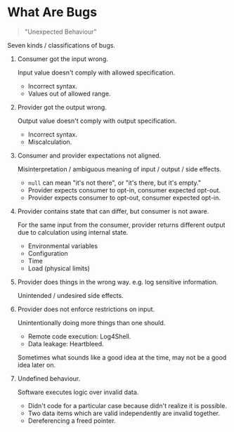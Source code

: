 # What Are Bugs

> "Unexpected Behaviour"

Seven kinds / classifications of bugs.

1. Consumer got the input wrong.

    Input value doesn't comply with allowed specification.

    - Incorrect syntax.
    - Values out of allowed range.

2. Provider got the output wrong.

    Output value doesn't comply with output specification.

    - Incorrect syntax.
    - Miscalculation.

3. Consumer and provider expectations not aligned.

    Misinterpretation / ambiguous meaning of input / output / side effects.

    - `null` can mean "it's not there", or "it's there, but it's empty."
    - Provider expects consumer to opt-in, consumer expected opt-out.
    - Provider expects consumer to opt-out, consumer expected opt-in.

4. Provider contains state that can differ, but consumer is not aware.

    For the same input from the consumer, provider returns different output due to calculation using internal state.

    - Environmental variables
    - Configuration
    - Time
    - Load (physical limits)

5. Provider does things in the wrong way. e.g. log sensitive information.

    Unintended / undesired side effects.

    <!--   There are ways to restrict this at compile time, e.g. must implement loggable interface.   -->

6. Provider does not enforce restrictions on input.

    Unintentionally doing more things than one should.

    - Remote code execution: Log4Shell.
    - Data leakage: Heartbleed.

    Sometimes what sounds like a good idea at the time, may not be a good idea later on.

7. Undefined behaviour.

    Software executes logic over invalid data.

    - Didn't code for a particular case because didn't realize it is possible.
    - Two data items which are valid independently are invalid together.
    - Dereferencing a freed pointer.
